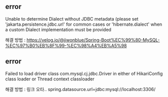 ## error
Unable to determine Dialect without JDBC metadata (please set 'jakarta.persistence.jdbc.url' for common cases or 'hibernate.dialect' when a custom Dialect implementation must be provided

해결 방법 : https://velog.io/@jiwonblue/Spring-Boot%EC%99%80-MySQL-%EC%97%B0%EB%8F%99-%EC%98%A4%EB%A5%98

## error
Failed to load driver class com.mysql.cj.jdbc.Driver in either of HikariConfig class loader or Thread context classloader

해결 방법 : 링크 오타.. spring.datasource.url=jdbc:mysql://localhost:3306/
